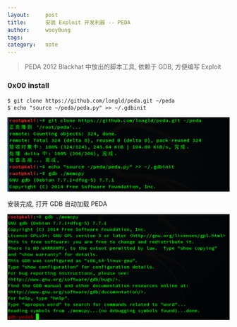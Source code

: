 ```yaml
---
layout:     post
title:      安装 Exploit 开发利器 -- PEDA
author:     wooy0ung
tags: 		
category:  	note
---
```



>PEDA 2012 Blackhat 中放出的脚本工具, 依赖于 GDB, 方便编写 Exploit  
<!-- more -->


### 0x00 install

```
$ git clone https://github.com/longld/peda.git ~/peda
$ echo "source ~/peda/peda.py" >> ~/.gdbinit
```

![](/assets/img/note/2017-08-30-linux-gdb-peda/0x00.png)

安装完成, 打开 GDB 自动加载 PEDA

![](/assets/img/note/2017-08-30-linux-gdb-peda/0x01.png)